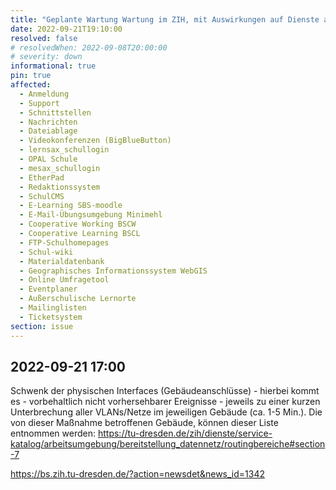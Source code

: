 ```yaml
---
title: "Geplante Wartung Wartung im ZIH, mit Auswirkungen auf Dienste auf dem SBS"
date: 2022-09-21T19:10:00
resolved: false
# resolvedWhen: 2022-09-08T20:00:00
# severity: down
informational: true
pin: true 
affected:
  - Anmeldung
  - Support
  - Schnittstellen
  - Nachrichten
  - Dateiablage
  - Videokonferenzen (BigBlueButton)
  - lernsax_schullogin
  - OPAL Schule
  - mesax_schullogin
  - EtherPad
  - Redaktionssystem
  - SchulCMS
  - E-Learning SBS-moodle
  - E-Mail-Übungsumgebung Minimehl
  - Cooperative Working BSCW
  - Cooperative Learning BSCL
  - FTP-Schulhomepages
  - Schul-wiki
  - Materialdatenbank
  - Geographisches Informationssystem WebGIS
  - Online Umfragetool
  - Eventplaner
  - Außerschulische Lernorte
  - Mailinglisten
  - Ticketsystem
section: issue
---
```


## 2022-09-21 17:00

Schwenk der physischen Interfaces (Gebäudeanschlüsse) - hierbei kommt es - vorbehaltlich nicht vorhersehbarer Ereignisse - jeweils zu einer kurzen Unterbrechung aller VLANs/Netze im jeweiligen Gebäude (ca. 1-5 Min.).
Die von dieser Maßnahme betroffenen Gebäude, können dieser Liste entnommen werden: https://tu-dresden.de/zih/dienste/service-katalog/arbeitsumgebung/bereitstellung_datennetz/routingbereiche#section-7

https://bs.zih.tu-dresden.de/?action=newsdet&news_id=1342
